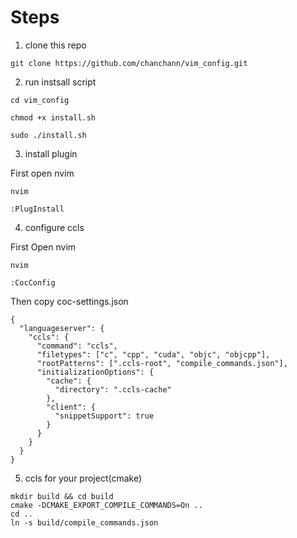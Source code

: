 # Steps

1. clone this repo

```
git clone https://github.com/chanchann/vim_config.git
```

2. run instsall script

```
cd vim_config

chmod +x install.sh

sudo ./install.sh
```

3. install plugin

First open nvim 

```
nvim 

:PlugInstall
```

4. configure ccls

First Open nvim

```
nvim 

:CocConfig
```

Then copy coc-settings.json

```
{
  "languageserver": {
    "ccls": {
      "command": "ccls",
      "filetypes": ["c", "cpp", "cuda", "objc", "objcpp"],
      "rootPatterns": [".ccls-root", "compile_commands.json"],
      "initializationOptions": {
        "cache": {
          "directory": ".ccls-cache"
        },
        "client": {
          "snippetSupport": true
        }
      }
    }
  }
}
```

5. ccls for your project(cmake)

```
mkdir build && cd build
cmake -DCMAKE_EXPORT_COMPILE_COMMANDS=On ..
cd ..
ln -s build/compile_commands.json
```

